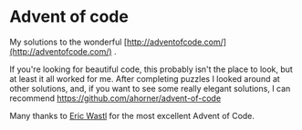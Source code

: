 # Advent of code

My solutions to the wonderful [http://adventofcode.com/](http://adventofcode.com/) . 

If you're looking for beautiful code, this probably isn't the place to look, but at least it all worked for me.
After completing puzzles I looked around at other solutions, and, if you want to see some really elegant solutions, I can recommend https://github.com/ahorner/advent-of-code

Many thanks to [Eric Wastl](http://was.tl/) for the most excellent Advent of Code.

